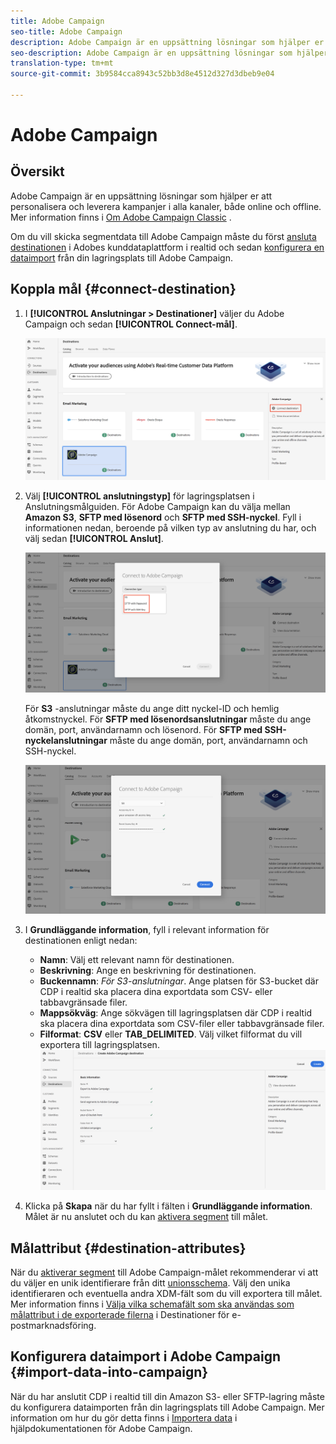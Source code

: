 ```yaml
---
title: Adobe Campaign
seo-title: Adobe Campaign
description: Adobe Campaign är en uppsättning lösningar som hjälper er att personalisera och leverera kampanjer i alla kanaler, både online och offline.
seo-description: Adobe Campaign är en uppsättning lösningar som hjälper er att personalisera och leverera kampanjer i alla kanaler, både online och offline.
translation-type: tm+mt
source-git-commit: 3b9584cca8943c52bb3d8e4512d327d3dbeb9e04

---
```



# Adobe Campaign

## Översikt

Adobe Campaign är en uppsättning lösningar som hjälper er att personalisera och leverera kampanjer i alla kanaler, både online och offline. Mer information finns i [Om Adobe Campaign Classic](https://docs.adobe.com/content/help/en/campaign-classic/using/getting-started/starting-with-adobe-campaign/about-adobe-campaign-classic.html) .

Om du vill skicka segmentdata till Adobe Campaign måste du först [ansluta destinationen](#connect-destination) i Adobes kunddataplattform i realtid och sedan [konfigurera en dataimport](#import-data-into-campaign) från din lagringsplats till Adobe Campaign.

## Koppla mål {#connect-destination}

1. I **[!UICONTROL Anslutningar > Destinationer]** väljer du Adobe Campaign och sedan **[!UICONTROL Connect-mål]**.

   ![Anslut till Adobes kampanj](/help/rtcdp/destinations/assets/connect-adobe-campaign.png)

1. Välj **[!UICONTROL anslutningstyp]** för lagringsplatsen i Anslutningsmålguiden. För Adobe Campaign kan du välja mellan **Amazon S3**, **SFTP med lösenord** och **SFTP med SSH-nyckel**. Fyll i informationen nedan, beroende på vilken typ av anslutning du har, och välj sedan **[!UICONTROL Anslut]**.

   ![Konfigurera kampanjguiden](/help/rtcdp/destinations/assets/adobe-campaign-wizard.png)

   För **S3** -anslutningar måste du ange ditt nyckel-ID och hemlig åtkomstnyckel.
För **SFTP med lösenordsanslutningar** måste du ange domän, port, användarnamn och lösenord.
För **SFTP med SSH-nyckelanslutningar** måste du ange domän, port, användarnamn och SSH-nyckel.

   ![Fyll i Campaign-information](/help/rtcdp/destinations/assets/adobe-campaign-step2.png)

1. I **Grundläggande information**, fyll i relevant information för destinationen enligt nedan:
   * **Namn**: Välj ett relevant namn för destinationen.
   * **Beskrivning**: Ange en beskrivning för destinationen.
   * **Buckennamn**: *För S3-anslutningar*. Ange platsen för S3-bucket där CDP i realtid ska placera dina exportdata som CSV- eller tabbavgränsade filer.
   * **Mappsökväg**: Ange sökvägen till lagringsplatsen där CDP i realtid ska placera dina exportdata som CSV-filer eller tabbavgränsade filer.
   * **Filformat**: **CSV** eller **TAB_DELIMITED**. Välj vilket filformat du vill exportera till lagringsplatsen.
   ![Grundläggande information om kampanj](/help/rtcdp/destinations/assets/adobe-campaign-basic-information.png)

1. Klicka på **Skapa** när du har fyllt i fälten i **Grundläggande information**. Målet är nu anslutet och du kan [aktivera segment](/help/rtcdp/destinations/activate-destinations.md) till målet.

## Målattribut {#destination-attributes}

När du [aktiverar segment](/help/rtcdp/destinations/activate-destinations.md) till Adobe Campaign-målet rekommenderar vi att du väljer en unik identifierare från ditt [unionsschema](https://www.adobe.io/apis/experienceplatform/home/profile-identity-segmentation/profile-identity-segmentation-services.html#!api-specification/markdown/narrative/technical_overview/unified_profile_architectural_overview/unified_profile_architectural_overview.md). Välj den unika identifieraren och eventuella andra XDM-fält som du vill exportera till målet. Mer information finns i [Välja vilka schemafält som ska användas som målattribut i de exporterade filerna](/help/rtcdp/destinations/email-marketing-destinations.md#destination-attributes) i Destinationer för e-postmarknadsföring.


## Konfigurera dataimport i Adobe Campaign {#import-data-into-campaign}

När du har anslutit CDP i realtid till din Amazon S3- eller SFTP-lagring måste du konfigurera dataimporten från din lagringsplats till Adobe Campaign. Mer information om hur du gör detta finns i [Importera data](https://docs.adobe.com/content/help/en/campaign-classic/using/automating-with-workflows/general-operation/importing-data.html) i hjälpdokumentationen för Adobe Campaign.